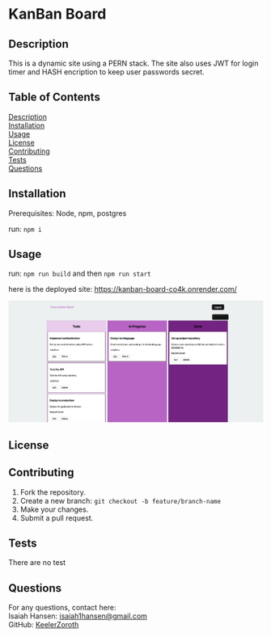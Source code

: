 # KanBan Board
## Description
  This is a dynamic site using a PERN stack. The site also uses JWT for login timer and HASH encription to keep user passwords secret.
## Table of Contents
  [Description](#description)  
  [Installation](#installation)  
  [Usage](#usage)  
  [License](#license)  
  [Contributing](#contributing)  
  [Tests](#tests)  
  [Questions](#questions)  
## Installation
  Prerequisites: Node, npm, postgres  


  run: ```npm i```
## Usage
  run: ```npm run build``` and then ```npm run start```  

here is the deployed site: https://kanban-board-co4k.onrender.com/  

![screenshot](./Screenshot%202024-11-18%20182244.png)

## License
  []()
  
## Contributing
  1. Fork the repository.  
  2. Create a new branch: ``` git checkout -b feature/branch-name ```  
  3. Make your changes.  
  4. Submit a pull request.
## Tests
  There are no test
## Questions
  For any questions, contact here:  
  Isaiah Hansen: isaiah1hansen@gmail.com  
  GitHub: [KeelerZoroth](https://github.com/KeelerZoroth)  
